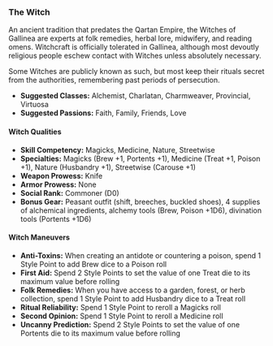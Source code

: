 ### The Witch

An ancient tradition that predates the Qartan Empire, the Witches of
Gallinea are experts at folk remedies, herbal lore, midwifery, and
reading omens. Witchcraft is officially tolerated in Gallinea, although
most devoutly religious people eschew contact with Witches unless
absolutely necessary.

Some Witches are publicly known as such, but most keep their rituals
secret from the authorities, remembering past periods of persecution.

- **Suggested Classes:** Alchemist, Charlatan, Charmweaver, Provincial, Virtuosa
- **Suggested Passions:** Faith, Family, Friends, Love

#### Witch Qualities
- **Skill Competency:** Magicks, Medicine, Nature, Streetwise
- **Specialties:** Magicks (Brew +1, Portents +1), Medicine (Treat +1, Poison +1), Nature (Husbandry +1), Streetwise (Carouse +1)
- **Weapon Prowess:** Knife
- **Armor Prowess:** None
- **Social Rank:** Commoner (D0)
- **Bonus Gear:** Peasant outfit (shift, breeches, buckled shoes), 4
  supplies of alchemical ingredients, alchemy tools (Brew, Poison +1D6), divination tools (Portents +1D6)

#### Witch Maneuvers
- **Anti-Toxins:** When creating an antidote or countering a poison, spend 1 Style Point to add Brew dice to a Poison roll
- **First Aid:** Spend 2 Style Points to set the value of one Treat die to its maximum value before rolling
- **Folk Remedies:** When you have access to a garden, forest, or herb collection, spend 1 Style Point to add Husbandry dice to a Treat roll
- **Ritual Reliability:** Spend 1 Style Point to reroll a Magicks roll
- **Second Opinion:** Spend 1 Style Point to reroll a Medicine roll
- **Uncanny Prediction:** Spend 2 Style Points to set the value of one Portents die to its maximum value before rolling

